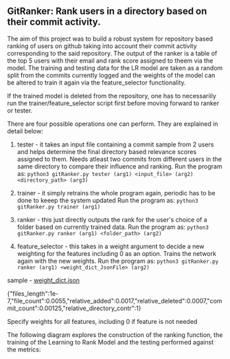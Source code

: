 ## GitRanker: Rank users in a directory based on their commit activity.

The aim of this project was to build a robust system for repository based ranking of users on github taking into account their commit activity corresponding to the said repository. The output of the ranker is a table of the top 5 users with their email and rank score assigned to theem via the model. The training and testing data for the LR model are taken as a random split from the commits currently logged and the weights of the model can be altered to train it again via the feature_selector functionality.

If the trained model is deleted from the repository, one has to necessariily run the trainer/feature_selector script first before moving forward to ranker or tester.  

There are four possible operations one can perform. They are explained in detail below:

1. tester - it takes an input file containing a commit sample from 2 users and helps determine the final directory based relevance scores assigned to them.
Needs atleast two commits from different users in the same directory to compare their influence and ranking.
Run the program as: `python3 gitRanker.py tester (arg1) <input_file> (arg2) <directory_path> (arg3)`

2. trainer - it simply retrains the whole program again, periodic has to  be done to keeep the system updated
Run the program as: `python3 gitRanker.py trainer (arg1)`

3. ranker - this just directly outputs the rank for the user's choice of a folder based on currently trained data.
Run the program as: `python3 gitRanker.py ranker (arg1) <folder_path> (arg2)`

4. feature_selector - this takes in a weight argument to decide a new weighting for the features including 0 as an option. Trains the network again with the new weights.
Run the program as: `python3 gitRanker.py ranker (arg1) <weight_dict_JsonFile> (arg2)`

sample - [weight_dict.json](https://github.com/ayush14029/go/blob/master/weight_dict.json)

{"files_length":1e-7,"file_count":0.0055,"relative_added":0.0017,"relative_deleted":0.0007,"commit_count":0.00125,"relative_directory_contr":1}

Specify weights for all features, including 0 if feature is not needed

The following diagram explores the construction of the ranking function, the training of the Learning to Rank Model and the testing
performed against the metrics:


